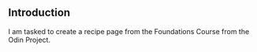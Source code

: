 ## Introduction

I am tasked to create a recipe page from the Foundations Course from the Odin Project.